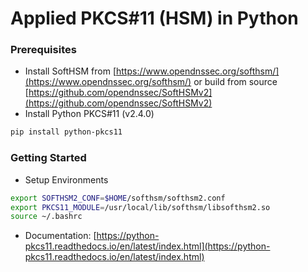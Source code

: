 # Applied PKCS#11 (HSM) in Python

### Prerequisites
* Install SoftHSM from [https://www.opendnssec.org/softhsm/](https://www.opendnssec.org/softhsm/) or build from source [https://github.com/opendnssec/SoftHSMv2](https://github.com/opendnssec/SoftHSMv2)
* Install Python PKCS#11 (v2.4.0)
 ```sh
 pip install python-pkcs11
 ```
 
 ### Getting Started
 * Setup Environments
 ```sh
 export SOFTHSM2_CONF=$HOME/softhsm/softhsm2.conf
 export PKCS11_MODULE=/usr/local/lib/softhsm/libsofthsm2.so
 source ~/.bashrc
 ```
 * Documentation: [https://python-pkcs11.readthedocs.io/en/latest/index.html](https://python-pkcs11.readthedocs.io/en/latest/index.html)
